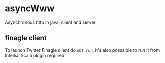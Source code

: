 # asyncWww
Asynchronous http in java, client and server

## finagle client

To launch Twitter Finagle client do `sbt run`.
It's also posssible to run it from IntelliJ. Scala plugin required.
